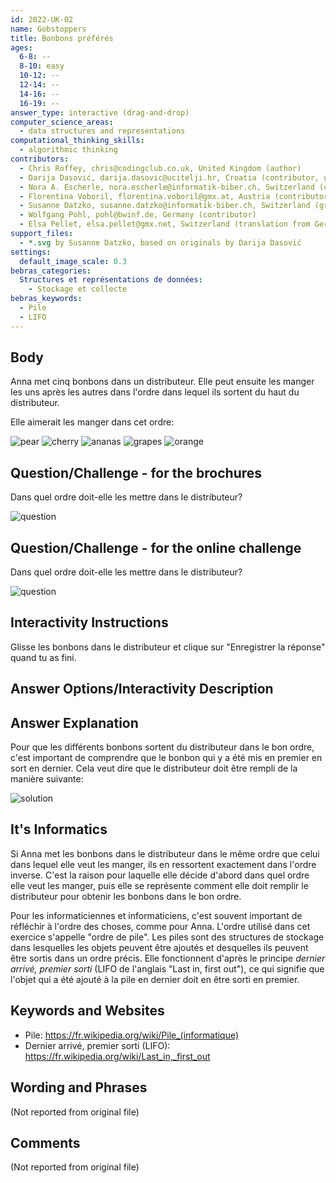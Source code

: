 ```yaml
---
id: 2022-UK-02
name: Gobstoppers
title: Bonbons préférés
ages:
  6-8: --
  8-10: easy
  10-12: --
  12-14: --
  14-16: --
  16-19: --
answer_type: interactive (drag-and-drop)
computer_science_areas:
  - data structures and representations
computational_thinking_skills:
  - algorithmic thinking
contributors:
  - Chris Roffey, chris@codingclub.co.uk, United Kingdom (author)
  - Darija Dasović, darija.dasovic@ucitelji.hr, Croatia (contributor, graphics)
  - Nora A. Escherle, nora.escherle@informatik-biber.ch, Switzerland (contributor, translation from English into German)
  - Florentina Voboril, florentina.voboril@gmx.at, Austria (contributor)
  - Susanne Datzko, susanne.datzko@informatik-biber.ch, Switzerland (graphics)
  - Wolfgang Pohl, pohl@bwinf.de, Germany (contributor)
  - Elsa Pellet, elsa.pellet@gmx.net, Switzerland (translation from German into French)
support_files:
  - *.svg by Susanne Datzko, based on originals by Darija Dasović
settings:
  default_image_scale: 0.3
bebras_categories:
  Structures et représentations de données:
    - Stockage et collecte
bebras_keywords:
  - Pile
  - LIFO
---
```


[question]: graphics/2022-UK-02-question.svg "Question"
[solution]: graphics/2022-UK-02-solution.svg "Solution"
[pear]: graphics/2022-UK-02-bonbon_pear.svg "Bonbon poire"
[grapes]: graphics/2022-UK-02-bonbon_grapes.svg "Bonbon raison"
[cherry]: graphics/2022-UK-02-bonbon_cherry.svg "Bonbon cerise"
[orange]: graphics/2022-UK-02-bonbon_orange.svg "Bonbon orange"
[ananas]: graphics/2022-UK-02-bonbon_ananas.svg "Bonbon ananas"

## Body

Anna met cinq bonbons dans un distributeur. Elle peut ensuite les manger les uns après les autres dans l'ordre dans lequel ils sortent du haut du distributeur.

Elle aimerait les manger dans cet ordre:

![pear] ![cherry] ![ananas] ![grapes] ![orange]


## Question/Challenge - for the brochures

Dans quel ordre doit-elle les mettre dans le distributeur?

![question]


## Question/Challenge - for the online challenge

Dans quel ordre doit-elle les mettre dans le distributeur?

![question]


## Interactivity Instructions

Glisse les bonbons dans le distributeur et clique sur "Enregistrer la réponse" quand tu as fini.

## Answer Options/Interactivity Description

<!-- empty -->


## Answer Explanation

Pour que les différents bonbons sortent du distributeur dans le bon ordre, c'est important de comprendre que le bonbon qui y a été mis en premier en sort en dernier. Cela veut dire que le distributeur doit être rempli de la manière suivante:

![solution]


## It's Informatics

Si Anna met les bonbons dans le distributeur dans le même ordre que celui dans lequel elle veut les manger, ils en ressortent exactement dans l'ordre inverse. C'est la raison pour laquelle elle décide d'abord dans quel ordre elle veut les manger, puis elle se représente comment elle doit remplir le distributeur pour obtenir les bonbons dans le bon ordre.

Pour les informaticiennes et informaticiens, c'est souvent important de réfléchir à l'ordre des choses, comme pour Anna. L'ordre utilisé dans cet exercice s'appelle "ordre de pile". Les piles sont des structures de stockage dans lesquelles les objets peuvent être ajoutés et desquelles ils peuvent être sortis dans un ordre précis. Elle fonctionnent d'après le principe _dernier arrivé, premier sorti_ (LIFO de l'anglais "Last in, first out"), ce qui signifie que l'objet qui a été ajouté à la pile en dernier doit en être sorti en premier.


## Keywords and Websites

 - Pile: https://fr.wikipedia.org/wiki/Pile_(informatique)
 - Dernier arrivé, premier sorti (LIFO): https://fr.wikipedia.org/wiki/Last_in,_first_out


## Wording and Phrases

(Not reported from original file)


## Comments

(Not reported from original file)
  